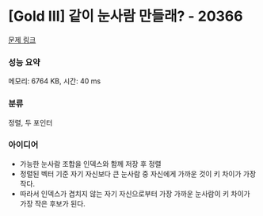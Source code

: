 # [Gold III] 같이 눈사람 만들래? - 20366 

[문제 링크](https://www.acmicpc.net/problem/20366) 

### 성능 요약

메모리: 6764 KB, 시간: 40 ms

### 분류

정렬, 두 포인터

### 아이디어

- 가능한 눈사람 조합을 인덱스와 함께 저장 후 정렬
- 정렬된 벡터 기준 자기 자신보다 큰 눈사람 중 자신에게 가까운 것이 키 차이가 가장 작다.
- 따라서 인덱스가 겹치지 않는 자기 자신으로부터 가장 가까운 눈사람이 키 차이가 가장 작은 후보가 된다.
